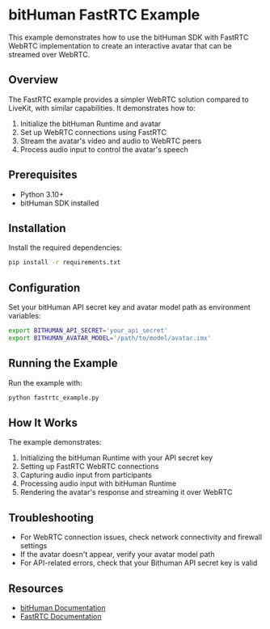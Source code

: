 # bitHuman FastRTC Example

This example demonstrates how to use the bitHuman SDK with FastRTC WebRTC implementation to create an interactive avatar that can be streamed over WebRTC.

## Overview

The FastRTC example provides a simpler WebRTC solution compared to LiveKit, with similar capabilities. It demonstrates how to:

1. Initialize the bitHuman Runtime and avatar
2. Set up WebRTC connections using FastRTC
3. Stream the avatar's video and audio to WebRTC peers
4. Process audio input to control the avatar's speech

## Prerequisites

- Python 3.10+
- bitHuman SDK installed

## Installation

Install the required dependencies:

```bash
pip install -r requirements.txt
```

## Configuration

Set your bitHuman API secret key and avatar model path as environment variables:

```bash
export BITHUMAN_API_SECRET='your_api_secret'
export BITHUMAN_AVATAR_MODEL='/path/to/model/avatar.imx'
```

## Running the Example

Run the example with:

```bash
python fastrtc_example.py
```

## How It Works

The example demonstrates:

1. Initializing the bitHuman Runtime with your API secret key
2. Setting up FastRTC WebRTC connections
3. Capturing audio input from participants
4. Processing audio input with bitHuman Runtime
5. Rendering the avatar's response and streaming it over WebRTC

## Troubleshooting

- For WebRTC connection issues, check network connectivity and firewall settings
- If the avatar doesn't appear, verify your avatar model path
- For API-related errors, check that your Bithuman API secret key is valid

## Resources

- [bitHuman Documentation](https://docs.bithuman.io)
- [FastRTC Documentation](https://fastrtc.org) 
